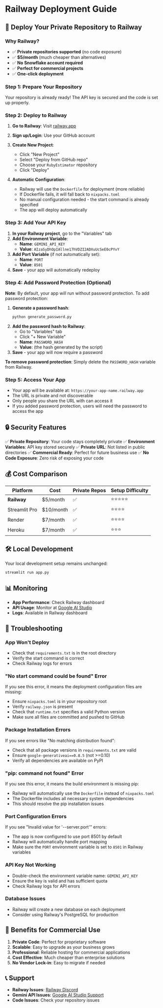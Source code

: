 # Railway Deployment Guide

## 🚀 Deploy Your Private Repository to Railway

### Why Railway?

- ✅ **Private repositories supported** (no code exposure)
- ✅ **$5/month** (much cheaper than alternatives)
- ✅ **No Snowflake account required**
- ✅ **Perfect for commercial projects**
- ✅ **One-click deployment**

### Step 1: Prepare Your Repository

Your repository is already ready! The API key is secured and the code is set up properly.

### Step 2: Deploy to Railway

1. **Go to Railway**: Visit [railway.app](https://railway.app)
2. **Sign up/Login**: Use your GitHub account
3. **Create New Project**:

   - Click "New Project"
   - Select "Deploy from GitHub repo"
   - Choose your `RubyEstimator` repository
   - Click "Deploy"

4. **Automatic Configuration**:
   - Railway will use the `Dockerfile` for deployment (more reliable)
   - If Dockerfile fails, it will fall back to `nixpacks.toml`
   - No manual configuration needed - the start command is already specified
   - The app will deploy automatically

### Step 3: Add Your API Key

1. **In your Railway project**, go to the "Variables" tab
2. **Add Environment Variable**:
   - **Name**: `GEMINI_API_KEY`
   - **Value**: `AIzaSyDhOpIAllne17hVDZI2ADXuUcSeE0cPYvY`
3. **Add Port Variable** (if not automatically set):
   - **Name**: `PORT`
   - **Value**: `8501`
4. **Save** - your app will automatically redeploy

### Step 4: Add Password Protection (Optional)

**Note**: By default, your app will run without password protection. To add password protection:

1. **Generate a password hash**:
   ```bash
   python generate_password.py
   ```
2. **Add the password hash to Railway**:
   - Go to "Variables" tab
   - Click "+ New Variable"
   - **Name**: `PASSWORD_HASH`
   - **Value**: (the hash generated by the script)
3. **Save** - your app will now require a password

**To remove password protection**: Simply delete the `PASSWORD_HASH` variable from Railway.

### Step 5: Access Your App

- Your app will be available at: `https://your-app-name.railway.app`
- The URL is private and not discoverable
- Only people you share the URL with can access it
- If you added password protection, users will need the password to access the app

## 🔒 Security Features

✅ **Private Repository**: Your code stays completely private
✅ **Environment Variables**: API key stored securely
✅ **Private URL**: Not listed in public directories
✅ **Commercial Ready**: Perfect for future business use
✅ **No Code Exposure**: Zero risk of exposing your code

## 💰 Cost Comparison

| Platform      | Cost      | Private Repos | Setup Difficulty |
| ------------- | --------- | ------------- | ---------------- |
| **Railway**   | $5/month  | ✅            | ⭐⭐⭐⭐⭐       |
| Streamlit Pro | $10/month | ✅            | ⭐⭐⭐⭐         |
| Render        | $7/month  | ✅            | ⭐⭐⭐⭐         |
| Heroku        | $7/month  | ✅            | ⭐⭐⭐           |

## 🛠️ Local Development

Your local development setup remains unchanged:

```bash
streamlit run app.py
```

## 📊 Monitoring

- **App Performance**: Check Railway dashboard
- **API Usage**: Monitor at [Google AI Studio](https://aistudio.google.com/app/apikey)
- **Logs**: Available in Railway dashboard

## 🔧 Troubleshooting

### App Won't Deploy

- Check that `requirements.txt` is in the root directory
- Verify the start command is correct
- Check Railway logs for errors

### "No start command could be found" Error

If you see this error, it means the deployment configuration files are missing:

- Ensure `nixpacks.toml` is in your repository root
- Verify `railway.json` is present
- Check that `runtime.txt` specifies a valid Python version
- Make sure all files are committed and pushed to GitHub

### Package Installation Errors

If you see errors like "No matching distribution found":

- Check that all package versions in `requirements.txt` are valid
- Ensure `google-generativeai==0.8.5` (not >=0.10)
- Verify all dependencies are available on PyPI

### "pip: command not found" Error

If you see this error, it means the build environment is missing pip:

- Railway will automatically use the `Dockerfile` instead of `nixpacks.toml`
- The Dockerfile includes all necessary system dependencies
- This should resolve the pip installation issues

### Port Configuration Errors

If you see "Invalid value for '--server.port'" errors:

- The app is now configured to use port 8501 by default
- Railway will automatically handle port mapping
- Make sure the `PORT` environment variable is set to `8501` in Railway variables

### API Key Not Working

- Double-check the environment variable name: `GEMINI_API_KEY`
- Ensure the key is valid and has sufficient quota
- Check Railway logs for API errors

### Database Issues

- Railway will create a new database on each deployment
- Consider using Railway's PostgreSQL for production

## 🎯 Benefits for Commercial Use

1. **Private Code**: Perfect for proprietary software
2. **Scalable**: Easy to upgrade as your business grows
3. **Professional**: Reliable hosting for commercial applications
4. **Cost Effective**: Much cheaper than enterprise solutions
5. **No Vendor Lock-in**: Easy to migrate if needed

## 📞 Support

- **Railway Issues**: [Railway Discord](https://discord.gg/railway)
- **Gemini API Issues**: [Google AI Studio Support](https://ai.google.dev/support)
- **Code Issues**: Check your repository issues
